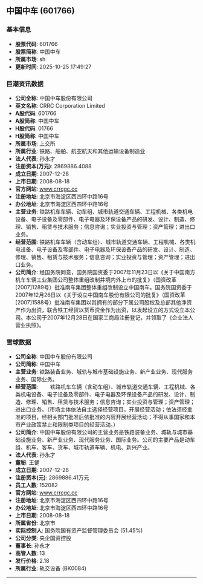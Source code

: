 ## 中国中车 (601766)

### 基本信息

- **股票代码**: 601766
- **股票简称**: 中国中车
- **所属市场**: sh
- **更新时间**: 2025-10-25 17:49:27

### 巨潮资讯数据

- **公司全称**: 中国中车股份有限公司
- **英文名称**: CRRC Corporation Limited
- **A股代码**: 601766
- **A股简称**: 中国中车
- **H股代码**: 01766
- **H股简称**: 中国中车
- **所属市场**: 上交所
- **所属行业**: 铁路、船舶、航空航天和其他运输设备制造业
- **法人代表**: 孙永才
- **注册资本(万元)**: 2869886.4088
- **成立日期**: 2007-12-28
- **上市日期**: 2008-08-18
- **官方网站**: www.crrcgc.cc
- **注册地址**: 北京市海淀区西四环中路16号
- **办公地址**: 北京市海淀区西四环中路16号
- **主营业务**: 铁路机车车辆、动车组、城市轨道交通车辆、工程机械、各类机电设备、电子设备及零部件、电子电器及环保设备产品的研发、设计、制造、修理、销售、租赁与技术服务；信息咨询；实业投资与管理；资产管理；进出口业务。
- **经营范围**: 铁路机车车辆（含动车组）、城市轨道交通车辆、工程机械、各类机电设备、电子设备及零部件、电子电器及环保设备产品的研发、设计、制造、修理、销售、租赁与技术服务；信息咨询；实业投资与管理；资产管理；进出口业务。
- **公司简介**: 经国务院同意，国务院国资委于2007年11月23日以《关于中国南方机车车辆工业集团公司整体重组改制并境内外上市的批复》（国资改革[2007]1289号）批准南车集团整体重组改制设立中国南车。国务院国资委于2007年12月26日以《关于设立中国南车股份有限公司的批复》（国资改革[2007]1588号）批准南车集团以其拥有的部分下属公司股权及总部其他净资产作为出资，联合铁工经贸以货币资金作为出资，以发起设立的方式设立本公司。本公司于2007年12月28日在国家工商局注册登记，并领取了《企业法人营业执照》。

### 雪球数据

- **公司全称**: 中国中车股份有限公司
- **公司简称**: 中国中车
- **主营业务**: 铁路装备业务、城轨与城市基础设施业务、新产业业务、现代服务业务、国际业务。
- **经营范围**: 　　铁路机车车辆（含动车组）、城市轨道交通车辆、工程机械、各类机电设备、电子设备及零部件、电子电器及环保设备产品的研发、设计、制造、修理、销售、租赁与技术服务；信息咨询；实业投资与管理；资产管理；进出口业务。（市场主体依法自主选择经营项目，开展经营活动；依法须经批准的项目，经相关部门批准后依批准的内容开展经营活动；不得从事国家和本市产业政策禁止和限制类项目的经营活动。）
- **公司简介**: 中国中车股份有限公司的主营业务是铁路装备业务、城轨与城市基础设施业务、新产业业务、现代服务业务、国际业务。公司的主要产品是动车组、机车、客车、货车、城市轨道车辆、机电、新兴产业。
- **法人代表**: 孙永才
- **董秘**: 王健
- **成立日期**: 2007-12-28
- **注册资本(元)**: 2869886.41万元
- **员工人数**: 152082
- **官方网站**: www.crrcgc.cc
- **注册地址**: 北京市海淀区西四环中路16号
- **办公地址**: 北京市海淀区西四环中路16号
- **上市日期**: 2008-08-18
- **所属省份**: 北京市
- **实际控制人**: 国务院国有资产监督管理委员会 (51.45%)
- **公司分类**: 央企国资控股
- **董事长**: 孙永才
- **高管人数**: 13
- **发行价格**: 2.18
- **所属行业**: 轨交设备 (BK0084)

---